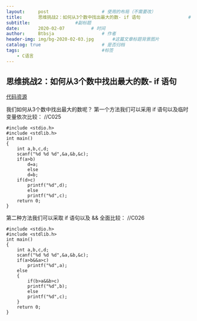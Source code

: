 ```yaml
---
layout:     post   				    # 使用的布局（不需要改）
title:      思维挑战2：如何从3个数中找出最大的数- if 语句				    # 标题 
subtitle:                 #副标题
date:       2020-02-07			# 时间
author:     Btbsja					# 作者
header-img: img/bg-2020-02-03.jpg 	    #这篇文章标题背景图片
catalog: true 						# 是否归档
tags:								#标签
    - C语言
---
```

思维挑战2：如何从3个数中找出最大的数- if 语句
---------------------------------
[代码资源](https://download.csdn.net/download/Btbsja/12155095)

我们如何从3个数中找出最大的数呢？
第一个方法我们可以采用 if 语句以及临时变量依次比较：    //C025

    #include <stdio.h>
    #include <stdlib.h>
    int main()
    {
        int a,b,c,d;
        scanf("%d %d %d",&a,&b,&c);
        if(a>b)
            d=a;
            else
            d=b;
        if(d>c)
            printf("%d",d);
            else
            printf("%d",c);
        return 0;
    }

第二种方法我们可以采取 if 语句以及 && 全面比较：    //C026

    #include <stdio.h>
    #include <stdlib.h>
    int main()
    {
        int a,b,c,d;
        scanf("%d %d %d",&a,&b,&c);
        if(a>b&&a>c)
            printf("%d",a);
        else
        {
            if(b>a&&b>c)
            printf("%d",b);
            else
            printf("%d",c);
        }
        return 0;
    }
